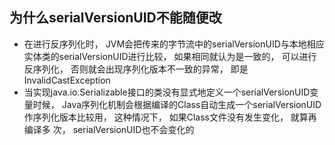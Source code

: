## 为什么serialVersionUID不能随便改
- 在进⾏反序列化时， JVM会把传来的字节流中的serialVersionUID与本地相应实体类的serialVersionUID进⾏⽐较， 如果相同就认为是⼀致的， 可以进⾏反序列化， 否则就会出现序列化版本不⼀致的异常， 即是InvalidCastException
- 当实现java.io.Serializable接口的类没有显式地定义⼀个serialVersionUID变量时候， Java序列化机制会根据编译的Class⾃动⽣成⼀个serialVersionUID作序列化版本⽐较⽤， 这种情况下， 如果Class⽂件没有发⽣变化， 就算再编译多 次， serialVersionUID也不会变化的